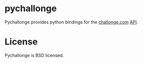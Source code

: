 # pychallonge

Pychallonge provides python bindings for the
[challonge.com](http://challonge.com) [API](http://challonge.com/api).

# License

Pychallonge is BSD licensed.

